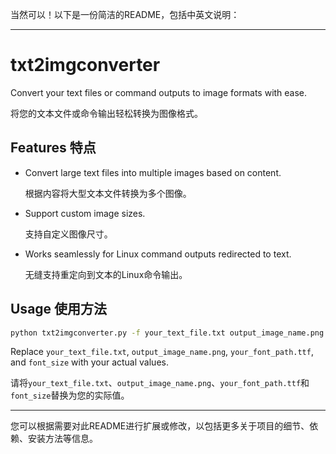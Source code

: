 当然可以！以下是一份简洁的README，包括中英文说明：

---

# txt2imgconverter

Convert your text files or command outputs to image formats with ease.

将您的文本文件或命令输出轻松转换为图像格式。

## Features 特点

- Convert large text files into multiple images based on content.
  
  根据内容将大型文本文件转换为多个图像。

- Support custom image sizes.

  支持自定义图像尺寸。

- Works seamlessly for Linux command outputs redirected to text.

  无缝支持重定向到文本的Linux命令输出。

## Usage 使用方法

```bash
python txt2imgconverter.py -f your_text_file.txt output_image_name.png -font your_font_path.ttf -size font_size
```

Replace `your_text_file.txt`, `output_image_name.png`, `your_font_path.ttf`, and `font_size` with your actual values.

请将`your_text_file.txt`、`output_image_name.png`、`your_font_path.ttf`和`font_size`替换为您的实际值。

---

您可以根据需要对此README进行扩展或修改，以包括更多关于项目的细节、依赖、安装方法等信息。
